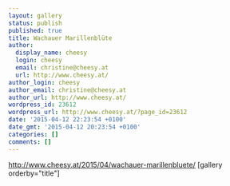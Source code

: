 ```yaml
---
layout: gallery
status: publish
published: true
title: Wachauer Marillenblüte
author:
  display_name: cheesy
  login: cheesy
  email: christine@cheesy.at
  url: http://www.cheesy.at/
author_login: cheesy
author_email: christine@cheesy.at
author_url: http://www.cheesy.at/
wordpress_id: 23612
wordpress_url: http://www.cheesy.at/?page_id=23612
date: '2015-04-12 22:23:54 +0100'
date_gmt: '2015-04-12 20:23:54 +0100'
categories: []
comments: []
---
```

http://www.cheesy.at/2015/04/wachauer-marillenbluete/
[gallery orderby="title"]
